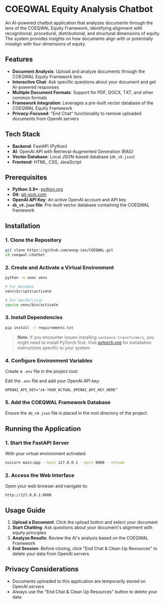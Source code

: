 # COEQWAL Equity Analysis Chatbot

An AI-powered chatbot application that analyzes documents through the lens of the COEQWAL Equity Framework, identifying alignment with recognitional, procedural, distributional, and structural dimensions of equity. The system provides insights on how documents align with or potentially misalign with four dimensions of equity.

## Features

- **Document Analysis**: Upload and analyze documents through the COEQWAL Equity Framework lens
- **Interactive Chat**: Ask specific questions about your document and get AI-powered responses
- **Multiple Document Formats**: Support for PDF, DOCX, TXT, and other common formats
- **Framework Integration**: Leverages a pre-built vector database of the COEQWAL Equity Framework
- **Privacy-Focused**: "End Chat" functionality to remove uploaded documents from OpenAI servers

## Tech Stack

- **Backend**: FastAPI (Python)
- **AI**: OpenAI API with Retrieval-Augmented Generation (RAG)
- **Vector Database**: Local JSON-based database (`db_v9.json`)
- **Frontend**: HTML, CSS, JavaScript

## Prerequisites

- **Python 3.9+**: [python.org](https://www.python.org/downloads/)
- **Git**: [git-scm.com](https://git-scm.com/)
- **OpenAI API Key**: An active OpenAI account and API key
- **`db_v9.json` file**: Pre-built vector database containing the COEQWAL framework

## Installation

### 1. Clone the Repository

```bash
git clone https://github.com/wong-ian/COEQWAL.git
cd coeqwal-chatbot
```

### 2. Create and Activate a Virtual Environment

```bash
python -m venv venv

# For Windows
venv\Scripts\activate

# For macOS/Linux
source venv/bin/activate
```

### 3. Install Dependencies

```bash
pip install -r requirements.txt
```

> **Note**: If you encounter issues installing `sentence-transformers`, you might need to install PyTorch first. Visit [pytorch.org](https://pytorch.org/) for installation instructions specific to your system.

### 4. Configure Environment Variables

Create a `.env` file in the project root:

Edit the `.env` file and add your OpenAI API key:

```
OPENAI_API_KEY="sk-YOUR_ACTUAL_OPENAI_API_KEY_HERE"
```

### 5. Add the COEQWAL Framework Database

Ensure the `db_v9.json` file is placed in the root directory of the project.

## Running the Application

### 1. Start the FastAPI Server

With your virtual environment activated:

```bash
uvicorn main:app --host 127.0.0.1 --port 8000 --reload
```

### 2. Access the Web Interface

Open your web browser and navigate to:

```
http://127.0.0.1:8000
```

## Usage Guide

1. **Upload a Document**: Click the upload button and select your document
2. **Start Chatting**: Ask questions about your document's alignment with equity principles
3. **Analyze Results**: Review the AI's analysis based on the COEQWAL Framework
4. **End Session**: Before closing, click "End Chat & Clean Up Resources" to delete your data from OpenAI servers


## Privacy Considerations

- Documents uploaded to this application are temporarily stored on OpenAI servers
- Always use the "End Chat & Clean Up Resources" button to delete your data
